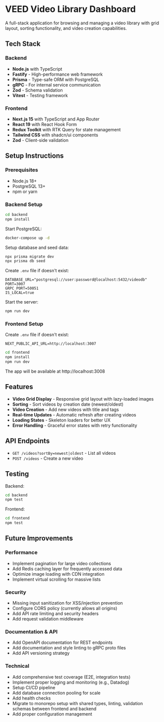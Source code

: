 # VEED Video Library Dashboard

A full-stack application for browsing and managing a video library with grid layout, sorting functionality, and video creation capabilities.

## Tech Stack

### Backend
- **Node.js** with TypeScript
- **Fastify** - High-performance web framework
- **Prisma** - Type-safe ORM with PostgreSQL
- **gRPC** - For internal service communication
- **Zod** - Schema validation
- **Vitest** - Testing framework

### Frontend
- **Next.js 15** with TypeScript and App Router
- **React 19** with React Hook Form
- **Redux Toolkit** with RTK Query for state management
- **Tailwind CSS** with shadcn/ui components
- **Zod** - Client-side validation

## Setup Instructions

### Prerequisites
- Node.js 18+
- PostgreSQL 13+
- npm or yarn

### Backend Setup
```bash
cd backend
npm install
```

Start PostgreSQL:
```bash
docker-compose up -d
```

Setup database and seed data:
```bash
npx prisma migrate dev
npx prisma db seed
```

Create `.env` file if doesn't exist:
```
DATABASE_URL="postgresql://user:password@localhost:5432/videodb"
PORT=3007
GRPC_PORT=50051
IS_LOCAL=true
```

Start the server:
```bash
npm run dev
```

### Frontend Setup

Create `.env` file if doesn't exist:
```
NEXT_PUBLIC_API_URL=http://localhost:3007
```

```bash
cd frontend
npm install
npm run dev
```

The app will be available at http://localhost:3008

## Features

- **Video Grid Display** - Responsive grid layout with lazy-loaded images
- **Sorting** - Sort videos by creation date (newest/oldest)
- **Video Creation** - Add new videos with title and tags
- **Real-time Updates** - Automatic refresh after creating videos
- **Loading States** - Skeleton loaders for better UX
- **Error Handling** - Graceful error states with retry functionality

## API Endpoints

- `GET /videos?sortBy=newest|oldest` - List all videos
- `POST /videos` - Create a new video

## Testing

Backend:
```bash
cd backend
npm test
```

Frontend:
```bash
cd frontend
npm test
```

## Future Improvements

### Performance
- Implement pagination for large video collections
- Add Redis caching layer for frequently accessed data
- Optimize image loading with CDN integration
- Implement virtual scrolling for massive lists

### Security
- Missing input sanitization for XSS/injection prevention
- Configure CORS policy (currently allows all origins)
- Add API rate limiting and security headers
- Add request validation middleware

### Documentation & API
- Add OpenAPI documentation for REST endpoints
- Add documentation and style linting to gRPC proto files
- Add API versioning strategy

### Technical
- Add comprehensive test coverage (E2E, integration tests)
- Implement proper logging and monitoring (e.g., Datadog)
- Setup CI/CD pipeline
- Add database connection pooling for scale
- Add health checks
- Migrate to monorepo setup with shared types, linting, validation schemas between frontend and backend
- Add proper configuration management
